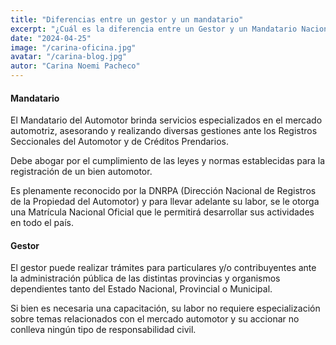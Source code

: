 ```yaml
---
title: "Diferencias entre un gestor y un mandatario"
excerpt: "¿Cuál es la diferencia entre un Gestor y un Mandatario Nacional del automotor?"
date: "2024-04-25"
image: "/carina-oficina.jpg"
avatar: "/carina-blog.jpg"
autor: "Carina Noemi Pacheco"
---
```


#### Mandatario

El Mandatario del Automotor brinda servicios especializados en el mercado automotriz, asesorando y realizando 
diversas gestiones ante los Registros Seccionales del Automotor y de Créditos Prendarios.

Debe abogar por el cumplimiento de las leyes y normas establecidas para la registración de un bien automotor.

Es plenamente reconocido por la DNRPA (Dirección Nacional de Registros de la Propiedad del Automotor) y para llevar adelante su labor, se le otorga una Matrícula Nacional Oficial que le permitirá desarrollar sus actividades en todo el país.

#### Gestor

El gestor puede realizar trámites para particulares y/o contribuyentes ante la administración pública de las distintas provincias y organismos dependientes tanto del Estado Nacional, Provincial o Municipal.

Si bien es necesaria una capacitación, su labor no requiere especialización sobre temas relacionados con el mercado automotor y su accionar no conlleva ningún tipo de responsabilidad civil.
